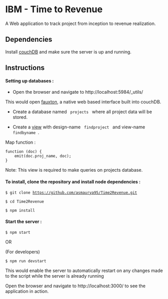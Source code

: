 # IBM - Time to Revenue

A Web application to track project from inception to revenue realization.

## Dependencies

Install [couchDB](https://couchdb.apache.org/) and make sure the server is up and running.

## Instructions

#### Setting up databases :

- Open the browser and navigate to http://localhost:5984/_utils/

This would open [fauxton](https://couchdb.apache.org/fauxton-visual-guide/index.html), a native web based interface built into couchDB.

- Create a database named <code> projects </code> where all project data will be stored.

- Create a [view](http://docs.couchdb.org/en/2.1.1/ddocs/views/intro.html) with design-name <code> findproject </code> and view-name <code> findbyname </code>.

Map function :

```
function (doc) {
    emit(doc.proj_name, doc);
}
```
Note: This view is required to make queries on projects database.

#### To install, clone the repository and install node dependencies :

<code>$ git clone https://github.com/asmaurya95/Time2Revenue.git </code>

<code>$ cd Time2Revenue</code>

<code>$ npm install</code>

#### Start the server :

<code>$ npm start</code>

OR

(For developers)

<code>$ npm run devstart</code>

This would enable the server to automatically restart on any changes made to the script while the server is already running

Open the browser and navigate to http://localhost:3000/ to see the application in action.
